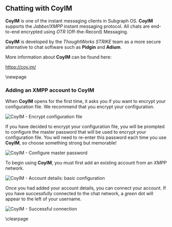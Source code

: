 ## Chatting with CoyIM

**CoyIM** is one of the instant messaging clients in Subgraph OS. **CoyIM**
supports the *Jabber/XMPP* instant messaging protocol. All chats are end-to-end
encrypted using *OTR* (Off-the-Record) Messaging.

**CoyIM** is developed by the *ThoughtWorks STRIKE* team as a more secure
alternative to chat software such as **Pidgin** and **Adium**.

More information about **CoyIM** can be found here:

<https://coy.im/>

\newpage

### Adding an XMPP account to CoyIM

When **CoyIM** opens for the first time, it asks you if you want to encrypt your
configuration file. We recommend that you encrypt your configuration.

![CoyIM - Encrypt configuration file](static/images/CoyIM_encrypt_config.png)

If you have decided to encrypt your configuration file, you will be prompted
to configure the master password that will be used to encrypt your 
configuration file. You will need to re-enter this password each time you
use **CoyIM**, so choose something strong but memorable! 

![CoyIM - Configure master password](static/images/CoyIM_configure_master_password.png)

To begin using **CoyIM**, you must first add an existing account from an *XMPP*
network. 

![CoyIM - Account details: basic configuration](static/images/CoyIM_account_details_basic.png)

Once you had added your account details, you can connect your account. If
you have successfully connected to the chat network, a *green* dot will appear
to the left of your username.

![CoyIM - Successful connection](static/images/CoyIM_connected.png)

\clearpage

